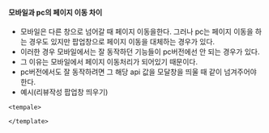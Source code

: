 #### 모바일과 pc의 페이지 이동 차이
+ 모바일은 다른 창으로 넘어갈 때 페이지 이동을한다. 그러나 pc는 페이지 이동을 하는 경우도 있지만 팝업창으로 페이지 이동을 대체하는 경우가 있다.
+ 이러한 경우 모바일에서는 잘 동작하던 기능들이 pc버전에선 안 되는 경우가 있다.
+ 그 이유는 모바일에서 페이지 이동처리가 되어있기 때문이다.
+ pc버전에서도 잘 동작하려면 그 해당 api 값을 모달창을 띄울 때 같이 넘겨주어야 한다.
+ 예시(리뷰작성 팝업창 띄우기)
```node
<tempale>

</template>
```
 
